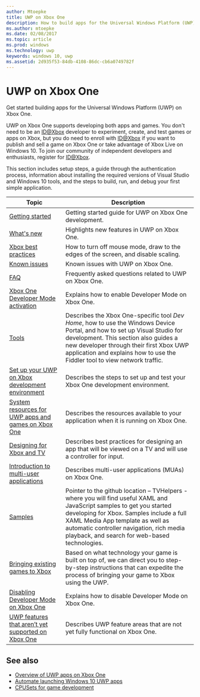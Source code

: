 ```yaml
---
author: Mtoepke
title: UWP on Xbox One
description: How to build apps for the Universal Windows Platform (UWP) on Xbox One.
ms.author: mtoepke
ms.date: 02/08/2017
ms.topic: article
ms.prod: windows
ms.technology: uwp
keywords: windows 10, uwp
ms.assetid: 2d935f53-84db-4108-86dc-cb6a0749782f
---
```


# UWP on Xbox One

Get started building apps for the Universal Windows Platform (UWP) on Xbox One.

UWP on Xbox One supports developing both apps and games. You don't need to be an [ID@Xbox](http://www.xbox.com/Developers/id) developer to experiment, create, and test games or apps on Xbox, but you do need to enroll with [ID@Xbox](http://www.xbox.com/Developers/id) if you want to publish and sell a game on Xbox One or take advantage of Xbox Live on Windows 10. To join our community of independent developers and enthusiasts, register for [ID@Xbox](http://www.xbox.com/Developers/id). 

This section includes setup steps, a guide through the authentication process, information about installing the required versions of Visual Studio and Windows 10 tools, and the steps to build, run, and debug your first simple application. 

| Topic      | Description |
|------------|-------------|
|[Getting started](getting-started.md)| Getting started guide for UWP on Xbox One development. |
|[What's new](whats-new.md)| Highlights new features in UWP on Xbox One. |
|[Xbox best practices](tailoring-for-xbox.md)| How to turn off mouse mode, draw to the edges of the screen, and disable scaling. |
|[Known issues](known-issues.md)| Known issues with UWP on Xbox One. |
|[FAQ](frequently-asked-questions.md)| Frequently asked questions related to UWP on Xbox One. |
|[Xbox One Developer Mode activation](devkit-activation.md)| Explains how to enable Developer Mode on Xbox One. |
|[Tools](introduction-to-xbox-tools.md)| Describes the Xbox One-specific tool _Dev Home_, how to use the Windows Device Portal, and how to set up Visual Studio for development. This section also guides a new developer through their first Xbox UWP application and explains how to use the Fiddler tool to view network traffic. |
|[Set up your UWP on Xbox development environment](development-environment-setup.md)| Describes the steps to set up and test your Xbox One development environment. |
|[System resources for UWP apps and games on Xbox One](system-resource-allocation.md)| Describes the resources available to your application when it is running on Xbox One. | 
|[Designing for Xbox and TV](..\input-and-devices\designing-for-tv.md)| Describes best practices for designing an app that will be viewed on a TV and will use a controller for input. |  
|[Introduction to multi-user applications](multi-user-applications.md)| Describes multi-user applications (MUAs) on Xbox One. |
|[Samples](samples.md)| Pointer to the github location – TVHelpers - where you will find useful XAML and JavaScript samples to get you started developing for Xbox. Samples include a full XAML Media App template as well as automatic controller navigation, rich media playback, and search for web-based technologies. |
|[Bringing existing games to Xbox](development-lanes-landing.md)|Based on what technology your game is built on top of, we can direct you to step-by-step instructions that can expedite the process of bringing your game to Xbox using the UWP.|
|[Disabling Developer Mode on Xbox One](devkit-deactivation.md)| Explains how to disable Developer Mode on Xbox One. |
|[UWP features that aren’t yet supported on Xbox One](http://go.microsoft.com/fwlink/p/?LinkId=760755)|  Describes UWP feature areas that are not yet fully functional on Xbox One.|  

## See also
- [Overview of UWP apps on Xbox One](http://go.microsoft.com/fwlink/p/?LinkId=780786) 
- [Automate launching Windows 10 UWP apps](automate-launching-uwp-apps.md)
- [CPUSets for game development](cpusets-games.md)
  
